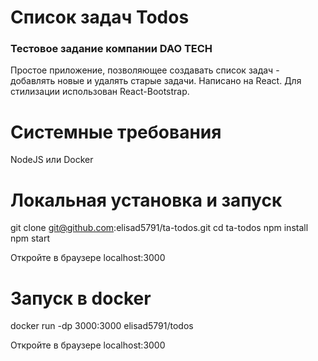 # Список задач Todos

### Тестовое задание компании DAO TECH

Простое приложение, позволяющее создавать список задач - добавлять новые и удалять старые задачи. Написано на React. Для стилизации использован React-Bootstrap.

# Системные требования

NodeJS или Docker

# Локальная установка и запуск

  git clone git@github.com:elisad5791/ta-todos.git
  cd ta-todos
  npm install
  npm start

Откройте в браузере localhost:3000

# Запуск в docker

  docker run -dp 3000:3000 elisad5791/todos

Откройте в браузере localhost:3000

